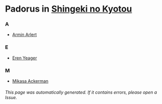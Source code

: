 # Padorus in [Shingeki no Kyotou](https://myanimelist.net/anime/35122/Shingeki_no_Kyotou)

### A
* [Armin Arlert](https://github.com/shadow578/Project-Padoru/blob/master/table-of-contents/characters/ArminArlert.md)

### E
* [Eren Yeager](https://github.com/shadow578/Project-Padoru/blob/master/table-of-contents/characters/ErenYeager.md)

### M
* [Mikasa Ackerman](https://github.com/shadow578/Project-Padoru/blob/master/table-of-contents/characters/MikasaAckerman.md)

###### This page was automatically generated. If it contains errors, please open a Issue.
